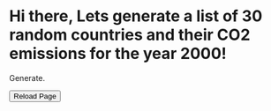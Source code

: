 <html>
	<body>        		
		
 <h1>Hi there, Lets generate a list of 30 random countries and their CO2 emissions for the year 2000!</h1>
		<p id="demo">Generate.</p>
    <script>
document.getElementById("demo").onclick = function() {myFunction()};
function myFunction() {
  
var words = ["Maldives",
"Tunisia",
"Saint Vincent and the Grenadines",
"Suriname",
"Mongolia",
"Botswana",
"Jamaica",
"Jordan",
"Paraguay",
"Tonga",
"Libya",
"Uzbekistan",
"Bolivia (Plurinational State of)",
"Indonesia",
"Philippines",
"Belize",
"Samoa",
"Turkmenistan",
"Venezuela (Bolivarian Republic of)",
"South Africa",
"Palestine, State of",
"Egypt",
"Marshall Islands",
"Vietnam",
"Gabon",
"Kyrgyzstan",
"Morocco",
"Guyana",
"Iraq",
"El Salvador",
"Tajikistan",
"Guatemala",
"Nicaragua",
"Bhutan",
"Namibia",
"India",
"Honduras",
"Bangladesh",
"Kiribati",
"Sao Tome and Principe",
"Micronesia (Federated States of)",
"Lao People's Democratic Republic",
"Eswatini (Kingdom of)",
"Ghana",
"Vanuatu",
"Timor-Leste",
"Nepal",
"Kenya",
"Cambodia",
"Equatorial Guinea",
"Zambia",
"Myanmar",
"Angola",
"Congo",
"Zimbabwe",
"Solomon Islands",
"Syrian Arab Republic",
"Cameroon",
"Pakistan",
"Papua New Guinea",
"Comoros",
"Mauritania",
"Benin",
"Uganda",
"Rwanda",
"Nigeria",
"Côte d'Ivoire",
"Tanzania (United Republic of)",
"Madagascar",
"Lesotho",
"Djibouti",
"Togo",
"Senegal",
"Afghanistan",
"Haiti",
"Sudan",
"Gambia",
"Ethiopia",
"Malawi",
"Congo (Democratic Republic of the)",
"Guinea-Bissau",
"Liberia",
"Guinea",
"Yemen",
"Eritrea",
"Mozambique",
"Burkina Faso",
"Sierra Leone",
"Mali",
"Burundi",
"South Sudan",
"Chad",
"Central African Republic",
"Niger"];

function fisherYates (arr) {
  for (var i = arr.length - 1; i >= 0; i--) {
    var j = Math.floor(Math.random() * (i + 1));
    var temp = arr[i];
    arr[i] = arr[j];
    arr[j] = temp;
  }
  return arr;
}

f=fisherYates(words);

document.getElementById("demo").innerHTML = ("<p>" + f[0] + "</p>" + "<p>" + f[1] + "</p>" + "<p>" + f[2] + "</p>" + "<p>" + f[3] + "</p>" + "<p>" + f[4] + "</p>" + "<p>" + f[5] + "</p>" + "<p>" + f[6] + "</p>" + "<p>" + f[7] + "</p>" + "<p>" + f[8] + "</p>" + "<p>" + f[9] + "</p>" + "<p>" + "<p>" + f[10] + "</p>" + "<p>"+ "<p>" + f[11] + "</p>" + "<p>"+ "<p>" + f[12] + "</p>" + "<p>"+ "<p>" + f[13] + "</p>" + "<p>"+ "<p>" + f[14] + "</p>" + "<p>"+ "<p>" + f[15] + "</p>" + "<p>"+ "<p>" + f[16] + "</p>" + "<p>"+ "<p>" + f[17] + "</p>" + "<p>"+ "<p>" + f[18] + "</p>" + "<p>"+ "<p>" + f[19] + "</p>" + "<p>"+ "<p>" + f[20] + "</p>" + "<p>"+ "<p>" + f[21] + "</p>" + "<p>"+ "<p>" + f[22] + "</p>" + "<p>"+ "<p>" + f[23] + "</p>" + "<p>"+ "<p>" + f[24] + "</p>" + "<p>"+ "<p>" + f[25] + "</p>" + "<p>"+ "<p>" + f[26] + "</p>" + "<p>"+ "<p>" + f[27] + "</p>" + "<p>"+ "<p>" + f[28] + "</p>" + "<p>"+ "<p>" + f[29] + "</p>" + "<p>");}
    </script>
    
<FORM>
<INPUT Type="button" VALUE="Reload Page" onClick="history.go(0)">
</FORM>
    <body>   

